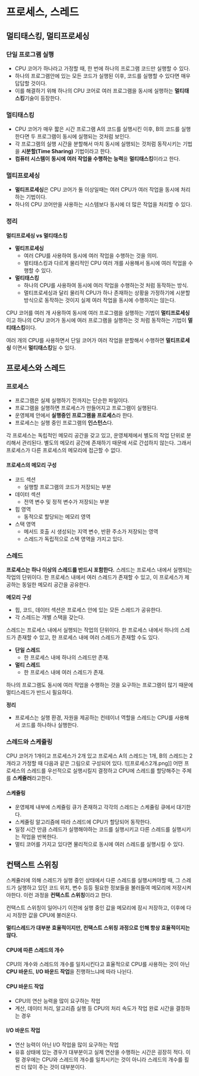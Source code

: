 프로세스, 스레드
==

## 멀티태스킹, 멀티프로세싱
### 단일 프로그램 실행
- CPU 코어가 하나라고 가정할 때, 한 번에 하나의 프로그램 코드만 실행할 수 있다.
- 하나의 프로그램안에 있는 모든 코드가 실행된 이후, 코드를 실행할 수 있다면 매우 답답할 것이다.
- 이를 해결하기 위해 하나의 CPU 코어로 여러 프로그램을 동시에 실행하는 **멀티태스킹**기술이 등장한다.
### 멀티태스킹
- CPU 코어가 매우 짧은 시간 프로그램 A의 코드를 실행시킨 이후, B의 코드를 실행한다면 두 프로그램이 동시에 실행되는 것처럼 보인다.
- 각 프로그램의 실행 시간을 분할해서 마치 동시에 실행되는 것처럼 동작시키는 기법을 **시분할(Time Sharing)** 기법이라고 한다.
- **컴퓨터 시스템이** **동시에 여러 작업을 수행하는 능력**을 **멀티태스킹**이라고 한다.
### 멀티프로세싱
- **멀티프로세싱**은 CPU 코어가 둘 이상일때는 여러 CPU가 여러 작업을 동시에 처리하는 기법이다.
- 하나의 CPU 코어만을 사용하는 시스템보다 동시에 더 많은 작업을 처리할 수 있다.
### 정리
**멀티프로세싱 vs 멀티태스킹**
- **멀티프로세싱**
    - 여러 CPU를 사용하여 동시에 여러 작업을 수행하는 것을 의미.
    - 멀티태스킹과 다르게 물리적인 CPU 여러 개를 사용해서 동시에 여러 작업을 수행할 수 있다.
- **멀티태스킹**
    - 하나의 CPU를 사용하여 동시에 여러 작업을 수행하는것 처럼 동작하는 방식.
    - 멀티프로세싱과 달리 물리적 CPU가 하나 존재하는 상황을 가정하기에 시분할 방식으로 동작하는 것이지 실제 여러 작업을 동시에 수행하지는 않는다.

CPU 코어를 여러 개 사용하여 동시에 여러 프로그램을 실행하는 기법이 **멀티프로세싱**이고 하나의 CPU 코어가 동시에 여러 프로그램을 실행하는 것 처럼 동작하는 기법이 **멀티태스킹**이다.

여러 개의 CPU를 사용하면서 단일 코어가 여러 작업을 분할해서 수행하면 **멀티프로세싱** 이면서 **멀티태스킹**일 수 있다.

## 프로세스와 스레드

### 프로세스
- 프로그램은 실제 실행하기 전까지는 단순한 파일이다.
- 프로그램을 실행하면 프로세스가 만들어지고 프로그램이 실행된다.
- 운영체제 안에서 **실행중인 프로그램을 프로세스**라 한다.
- 프로세스는 실행 중인 프로그램의 **인스턴스**다.

각 프로세스는 독립적인 메모리 공간을 갖고 있고, 운영체제에서 별도의 작업 단위로 분리해서 관리된다. 별도의 메모리 공간에 존재하기 때문에 서로 간섭하지 않는다. 그래서 프로세스가 다른 프로세스의 메모리에 접근할 수 없다.

#### 프로세스의 메모리 구성
- 코드 섹션
    - 실행할 프로그램의 코드가 저장되는 부분
- 데이터 섹션
    - 전역 변수 및 정적 변수가 저장되는 부분
- 힙 영역
    - 동적으로 할당되는 메모리 영역
- 스택 영역
    - 메서드 호출 시 생성되는 지역 변수, 반환 주소가 저장되는 영역
    - 스레드가 독립적으로 스택 영역을 가지고 있다.

### 스레드
**프로세스는 하나 이상의 스레드를 반드시 포함한다.**
스레드는 프로세스 내에서 실행되는 작업의 단위이다.
한 프로세스 내에서 여러 스레드가 존재할 수 있고, 이 프로세스가 제공하는 동일한 메모리 공간을 공유한다.

**메모리 구성**
- 힙, 코드, 데이터 섹션은 프로세스 안에 있는 모든 스레드가 공유한다.
- 각 스레드는 개별 스택을 갖는다.

스레드는 프로세스 내에서 실행되는 작업의 단위이다. 한 프로세스 내에서 하나의 스레드가 존재할 수 있고, 한 프로세스 내에 여러 스레드가 존재할 수도 있다.

- **단일 스레드**
    - 한 프로세스 내에 하나의 스레드만 존재.
- **멀티 스레드**
    - 한 프로세스 내에 여러 스레드가 존재.

하나의 프로그램도 동시에 여러 작업을 수행하는 것을 요구하는 프로그램이 많기 때문에 멀티스레드가 반드시 필요하다.

**정리**
- 프로세스는 실행 환경, 자원을 제공하는 컨테이너 역할을 스레드는 CPU를 사용해서 코드를 하나하나 실행한다.


### 스레드와 스케쥴링
CPU 코어가 1개이고 프로세스가 2개 있고 프로세스 A의 스레드는 1개, B의 스레드는 2개라고 가정할 때 다음과 같은 그림으로 구성되어 있다.
![[프로세스2개.png]]
어떤 프로세스의 스레드를 우선적으로 실행시킬지 결정하고 CPU에 스레드를 할당해주는 주체를 **스케쥴러**라고한다.

#### 스케쥴링
- 운영체제 내부에 스케쥴링 큐가 존재하고 각각의 스레드는 스케쥴링 큐에서 대기한다.
- 스케쥴링 알고리즘에 따라 스레드에 CPU가 할당되어 동작한다.
- 일정 시간 만큼 스레드가 실행해야하는 코드를 실행시키고 다른 스레드를 실행시키는 작업을 반복한다.
- 멀티 코어를 가지고 있다면 물리적으로 동시에 여러 스레드를 실행시킬 수 있다.


## 컨택스트 스위칭
스케쥴러에 의해 스레드가 실행 중인 상태에서 다른 스레드를 실행시켜야할 때, 그 스레드가 실행하고 있던 코드 위치, 변수 등등 필요한 정보들을 불러들여 메모리에 저장시켜야한다. 이런 과정을 **컨택스트 스위칭**이라고 한다.

컨택스트 스위칭이 일어나기 이전에 실행 중인 값을 메모리에 잠시 저장하고, 이후에 다시 저장한 값을 CPU에 불러온다.

**멀티스레드가 대부분 효율적이지만, 컨택스트 스위칭 과정으로 인해 항상 효율적이지는 않다.**

#### CPU에 따른 스레드의 개수
CPU의 개수와 스레드의 개수를 일치시킨다고 효율적으로 CPU를 사용하는 것이 아닌 **CPU 바운드**, **I/O 바운드 작업**을 진행하느냐에 따라 나뉜다.

#### CPU 바운드 작업
- CPU의 연산 능력을 많이 요구하는 작업
- 계산, 데이터 처리, 알고리즘 실행 등 CPU의 처리 속도가 작업 완료 시간을 결정하는 경우

#### I/O 바운드 작업
- 연산 능력이 아닌 I/O 작업을 많이 요구하는 작업
- 유휴 상태에 있는 경우가 대부분이고 실제 연산을 수행하는 시간은 굉장히 적다. 이럴 경우에는 CPU와 스레드의 개수를 일치시키는 것이 아니라 스레드의 개수를 횔씬 더 많이 주는 것이 대부분이다.
